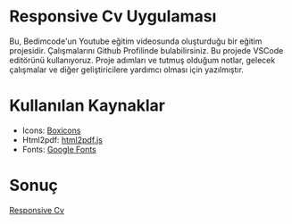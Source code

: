 # Responsive Cv Uygulaması

Bu, Bedimcode'un Youtube eğitim videosunda oluşturduğu bir eğitim projesidir. Çalışmalarını Github Profilinde bulabilirsiniz. Bu projede VSCode editörünü kullanıyoruz. Proje adımları ve tutmuş olduğum notlar, gelecek çalışmalar ve diğer geliştiricilere yardımcı olması için yazılmıştır.

# Kullanılan Kaynaklar

- Icons: [Boxicons](https://boxicons.com)
- Html2pdf: [html2pdf.js](https://ekoopmans.github.io/html2pdf.js)
- Fonts: [Google Fonts](https://fonts.google.com)

# Sonuç

[Responsive Cv](https://oguzkaptan.github.io)

